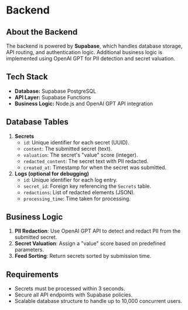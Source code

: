 # Backend

## **About the Backend**
The backend is powered by **Supabase**, which handles database storage, API routing, and authentication logic. Additional business logic is implemented using OpenAI GPT for PII detection and secret valuation.

## **Tech Stack**
- **Database:** Supabase PostgreSQL
- **API Layer:** Supabase Functions
- **Business Logic:** Node.js and OpenAI GPT API integration

## **Database Tables**
1. **Secrets**
   - `id`: Unique identifier for each secret (UUID).
   - `content`: The submitted secret (text).
   - `valuation`: The secret's "value" score (integer).
   - `redacted_content`: The secret text with PII redacted.
   - `created_at`: Timestamp for when the secret was submitted.
2. **Logs (optional for debugging)**
   - `id`: Unique identifier for each log entry.
   - `secret_id`: Foreign key referencing the `Secrets` table.
   - `redactions`: List of redacted elements (JSON).
   - `processing_time`: Time taken for processing.

## **Business Logic**
1. **PII Redaction**: Use OpenAI GPT API to detect and redact PII from the submitted secret.
2. **Secret Valuation**: Assign a "value" score based on predefined parameters.
3. **Feed Sorting**: Return secrets sorted by submission time.

## **Requirements**
- Secrets must be processed within 3 seconds.
- Secure all API endpoints with Supabase policies.
- Scalable database structure to handle up to 10,000 concurrent users.
